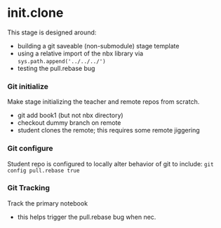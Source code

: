 # init.clone

This stage is designed around:
- building a git saveable (non-submodule) stage template
- using a relative import of the nbx library via `sys.path.append('../../../')`
-  testing the pull.rebase bug

### Git initialize
Make stage initializing the teacher and remote repos from scratch.
 - git add book1 (but not nbx directory)
 - checkout dummy branch on remote
 - student clones the remote; this requires some remote jiggering

### Git configure
Student repo is configured to locally alter behavior of git to include:
    `git config pull.rebase true`

### Git Tracking
Track the primary notebook
 - this helps trigger the pull.rebase bug when nec.



